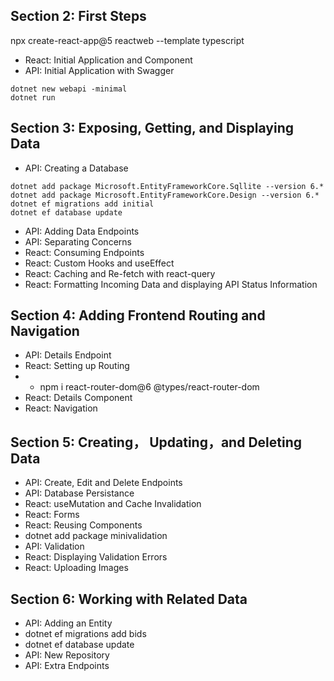## Section 2: First Steps

npx create-react-app@5 reactweb --template typescript
* React: Initial Application and Component
* API: Initial Application with Swagger
```
dotnet new webapi -minimal
dotnet run
```
## Section 3: Exposing, Getting, and Displaying Data
* API: Creating a Database
```
dotnet add package Microsoft.EntityFrameworkCore.Sqllite --version 6.*
dotnet add package Microsoft.EntityFrameworkCore.Design --version 6.*
dotnet ef migrations add initial
dotnet ef database update
```
* API: Adding Data Endpoints
* API: Separating Concerns
* React: Consuming Endpoints
* React: Custom Hooks and useEffect
* React: Caching and Re-fetch with react-query
* React: Formatting Incoming Data and displaying API Status Information
## Section 4: Adding Frontend Routing and Navigation
* API: Details Endpoint
* React: Setting up Routing
* * npm i react-router-dom@6 @types/react-router-dom
* React: Details Component
* React: Navigation
## Section 5: Creating， Updating，and Deleting Data
* API: Create, Edit and Delete Endpoints
* API: Database Persistance
* React: useMutation and Cache Invalidation
* React: Forms
* React: Reusing Components
*  dotnet add package minivalidation
* API: Validation
* React: Displaying Validation Errors
* React: Uploading Images
## Section 6: Working with Related Data
* API: Adding an Entity
* dotnet ef migrations add bids
* dotnet ef database update
* API: New Repository
* API: Extra Endpoints
